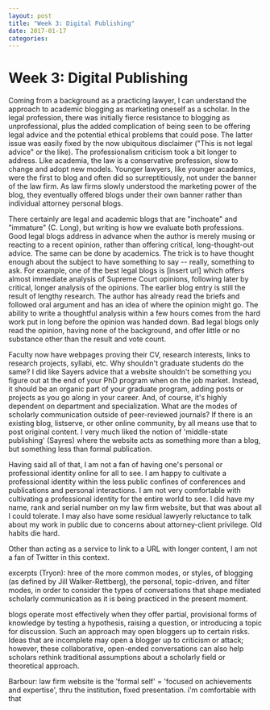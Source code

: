 ```yaml
---
layout: post
title: "Week 3: Digital Publishing"
date: 2017-01-17
categories:
---
```


# Week 3: Digital Publishing

Coming from a background as a practicing lawyer, I can understand the approach to academic blogging as marketing oneself as a scholar. In the legal profession, there was initially fierce resistance to blogging as unprofessional, plus the added complication of being seen to be offering legal advice and the potential ethical problems that could pose. The latter issue was easily fixed by the now ubiquitous disclaimer ("This is not legal advice" or the like). The professionalism criticism took a bit longer to address. Like academia, the law is a conservative profession, slow to change and adopt new models. Younger lawyers, like younger academics, were the first to blog and often did so surreptitiously, not under the banner of the law firm. As law firms slowly understood the marketing power of the blog, they eventually offered blogs under their own banner rather than individual attorney personal blogs.

There certainly are legal and academic blogs that are "inchoate" and "immature" (C. Long), but writing is how we evaluate both professions. Good legal blogs address in advance when the author is merely musing or reacting to a recent opinion, rather than offering critical, long-thought-out advice. The same can be done by academics. The trick is to have thought enough about the subject to have something to say -- really, something to ask. For example, one of the best legal blogs is [insert url] which offers almost immediate analysis of Supreme Court opinions, following later by critical, longer analysis of the opinions. The earlier blog entry is still the result of lengthy research. The author has already read the briefs and followed oral argument and has an idea of where the opinion might go. The ability to write a thoughtful analysis within a few hours comes from the hard work put in long before the opinion was handed down. Bad legal blogs only read the opinion, having none of the background, and offer little or no substance other than the result and vote count.

Faculty now have webpages proving their CV, research interests, links to research projects, syllabi, etc. Why shouldn't graduate students do the same? I did like Sayers advice that a website shouldn't be something you figure out at the end of your PhD program when on the job market. Instead, it should be an organic part of your graduate program, adding posts or projects as you go along in your career. And, of course, it's highly dependent on department and specialization. What are the modes of scholarly communication outside of peer-reviewed journals? If there is an existing blog, listserve, or other online community, by all means use that to post original content. I very much liked the notion of 'middle-state publishing' (Sayres) where the website acts as something more than a blog, but something less than formal publication.

Having said all of that, I am not a fan of having one's personal or professional identity online for all to see. I am happy to cultivate a professional identity within the less public confines of conferences and publications and personal interactions. I am not very comfortable with cultivating a professional identity for the entire world to see. I did have my name, rank and serial number on my law firm website, but that was about all I could tolerate. I may also have some residual lawyerly reluctance to talk about my work in public due to concerns about attorney-client privilege. Old habits die hard.

Other than acting as a service to link to a URL with longer content, I am not a fan of Twitter in this context.

excerpts (Tryon):
hree of the more common modes, or styles, of blogging (as defined by Jill Walker-Rettberg), the personal, topic-driven, and filter modes, in order to consider the types of conversations that shape mediated scholarly communication as it is being practiced in the present moment.

blogs operate most effectively when they offer partial, provisional forms of knowledge by testing a hypothesis, raising a question, or introducing a topic for discussion.  Such an approach may open bloggers up to certain risks.  Ideas that are incomplete may open a blogger up to criticism or attack; however, these collaborative, open-ended conversations can also help scholars rethink traditional assumptions about a scholarly field or theoretical approach.

Barbour:
law firm website is the 'formal self' = 'focused on achievements and expertise', thru the institution, fixed presentation. i'm comfortable with that
